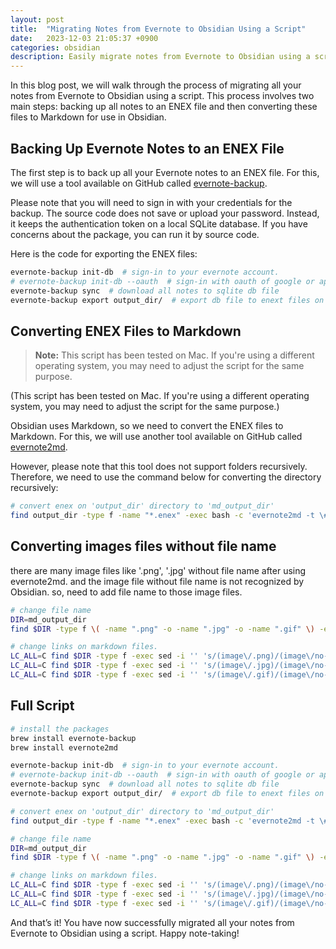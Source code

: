 ```yaml
---
layout: post
title:  "Migrating Notes from Evernote to Obsidian Using a Script"
date:   2023-12-03 21:05:37 +0900
categories: obsidian
description: Easily migrate notes from Evernote to Obsidian using a script. Learn to backup notes to ENEX and convert to Markdown. Simplify your note-taking journey today!
---
```


In this blog post, we will walk through the process of migrating all your notes from Evernote to Obsidian using a script. This process involves two main steps: backing up all notes to an ENEX file and then converting these files to Markdown for use in Obsidian.

## Backing Up Evernote Notes to an ENEX File

The first step is to back up all your Evernote notes to an ENEX file. For this, we will use a tool available on GitHub called [evernote-backup](https://github.com/vzhd1701/evernote-backup).

Please note that you will need to sign in with your credentials for the backup. The source code does not save or upload your password. Instead, it keeps the authentication token on a local SQLite database. If you have concerns about the package, you can run it by source code.

Here is the code for exporting the ENEX files:

```bash
evernote-backup init-db  # sign-in to your evernote account.
# evernote-backup init-db --oauth  # sign-in with oauth of google or apple account.
evernote-backup sync  # download all notes to sqlite db file
evernote-backup export output_dir/  # export db file to enext files on output_dir
```

## Converting ENEX Files to Markdown
> **Note:**
> This script has been tested on Mac. If you're using a different operating system, you may need to adjust the script for the same purpose.

(This script has been tested on Mac. If you're using a different operating system, you may need to adjust the script for the same purpose.)

Obsidian uses Markdown, so we need to convert the ENEX files to Markdown. For this, we will use another tool available on GitHub called [evernote2md](https://github.com/wormi4ok/evernote2md).

However, please note that this tool does not support folders recursively. Therefore, we need to use the command below for converting the directory recursively:

```bash
# convert enex on 'output_dir' directory to 'md_output_dir'
find output_dir -type f -name "*.enex" -exec bash -c 'evernote2md -t \#{{tag}} "$0" "md_${0%.enex}"' {} \;
```

## Converting images files without file name
there are many image files like '.png', '.jpg' without file name after using evernote2md.
and the image file without file name is not recognized by Obsidian.
so, need to add file name to those image files.


```bash
# change file name
DIR=md_output_dir
find $DIR -type f \( -name ".png" -o -name ".jpg" -o -name ".gif" \) -exec bash -c 'mv "$0" "${0%.*}no-name-image.${0##*.}"' {} \;

# change links on markdown files.
LC_ALL=C find $DIR -type f -exec sed -i '' 's/(image\/.png)/(image\/no-name-image.png)/g' {} \;
LC_ALL=C find $DIR -type f -exec sed -i '' 's/(image\/.jpg)/(image\/no-name-image.jpg)/g' {} \;
LC_ALL=C find $DIR -type f -exec sed -i '' 's/(image\/.gif)/(image\/no-name-image.gif)/g' {} \;
```

## Full Script
```bash
# install the packages
brew install evernote-backup
brew install evernote2md

evernote-backup init-db  # sign-in to your evernote account.
# evernote-backup init-db --oauth  # sign-in with oauth of google or apple account.
evernote-backup sync  # download all notes to sqlite db file
evernote-backup export output_dir/  # export db file to enext files on output_dir

# convert enex on 'output_dir' directory to 'md_output_dir'
find output_dir -type f -name "*.enex" -exec bash -c 'evernote2md -t \#{{tag}} $0 "md_${0%.enex}"' {} \;

# change file name
DIR=md_output_dir
find $DIR -type f \( -name ".png" -o -name ".jpg" -o -name ".gif" \) -exec bash -c 'mv "$0" "${0%.*}no-name-image.${0##*.}"' {} \;

# change links on markdown files.
LC_ALL=C find $DIR -type f -exec sed -i '' 's/(image\/.png)/(image\/no-name-image.png)/g' {} \;
LC_ALL=C find $DIR -type f -exec sed -i '' 's/(image\/.jpg)/(image\/no-name-image.jpg)/g' {} \;
LC_ALL=C find $DIR -type f -exec sed -i '' 's/(image\/.gif)/(image\/no-name-image.gif)/g' {} \;

```


And that’s it! You have now successfully migrated all your notes from Evernote to Obsidian using a script. Happy note-taking!
